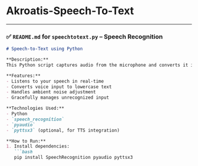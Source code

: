# Akroatis-Speech-To-Text

---

### ✅ `README.md` for `speechtotext.py` – Speech Recognition

```markdown
# Speech-to-Text using Python

**Description:**  
This Python script captures audio from the microphone and converts it into text using Google Speech Recognition API.

**Features:**
- Listens to your speech in real-time
- Converts voice input to lowercase text
- Handles ambient noise adjustment
- Gracefully manages unrecognized input

**Technologies Used:**
- Python
- `speech_recognition`
- `pyaudio`
- `pyttsx3` (optional, for TTS integration)

**How to Run:**
1. Install dependencies:
   ```bash
   pip install SpeechRecognition pyaudio pyttsx3
